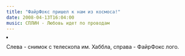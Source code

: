 ```yaml
---
title: "ФайрФокс пришел к нам из космоса!"
date: 2008-04-13T16:04:00
music: СПЛИН - Любовь идет по проводам
---
```


<IMG title="" src="http://blog.wired.com/gadgets/hubble-fox-1.jpg" border=2>

Слева - снимок с телескопа им. Хаббла, справа - ФайрФокс лого.

